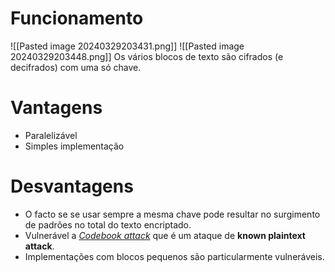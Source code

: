 # Funcionamento
![[Pasted image 20240329203431.png]]
![[Pasted image 20240329203448.png]]
Os vários blocos de texto são cifrados (e decifrados) com uma só chave.
# Vantagens
- Paralelizável
- Simples implementação
# Desvantagens
- O facto se se usar sempre a mesma chave pode resultar no surgimento de padrões no total do texto encriptado.
- Vulnerável a [_Codebook attack_](https://link.springer.com/referenceworkentry/10.1007/978-1-4419-5906-5_563) que é um ataque de **known plaintext attack**.
- Implementações com blocos pequenos são particularmente vulneráveis.